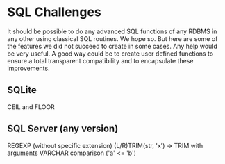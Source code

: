# SQL Challenges

It should be possible to do any advanced SQL functions of any RDBMS in any other using classical SQL routines. We hope so.
But here are some of the features we did not succeed to create in some cases. Any help would be very useful.
A good way could be to create user defined functions to ensure a total transparent compatibility and to encapsulate these improvements.


## SQLite
CEIL and FLOOR


## SQL Server (any version)

REGEXP (without specific extension)
(L/R)TRIM(str, 'x') -> TRIM with arguments
VARCHAR comparison ('a' <= 'b')

